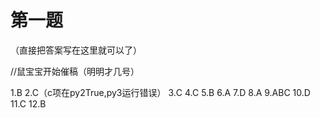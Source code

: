 # 第一题

（直接把答案写在这里就可以了）

//鼠宝宝开始催稿（明明才几号）

1.B
2.C（c项在py2True,py3运行错误）
3.C
4.C
5.B
6.A
7.D
8.A
9.ABC
10.D
11.C
12.B
